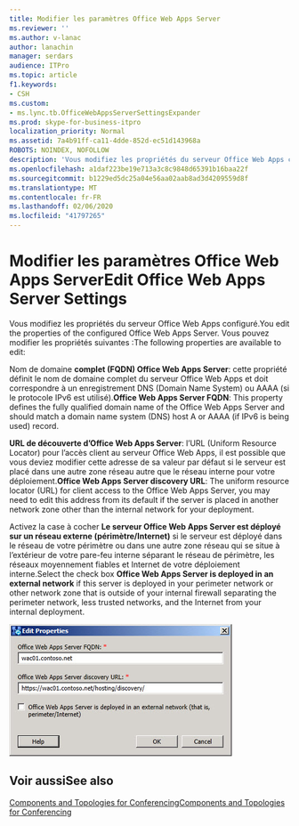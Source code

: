 ```yaml
---
title: Modifier les paramètres Office Web Apps Server
ms.reviewer: ''
ms.author: v-lanac
author: lanachin
manager: serdars
audience: ITPro
ms.topic: article
f1.keywords:
- CSH
ms.custom:
- ms.lync.tb.OfficeWebAppsServerSettingsExpander
ms.prod: skype-for-business-itpro
localization_priority: Normal
ms.assetid: 7a4b91ff-ca11-4dde-852d-ec51d143968a
ROBOTS: NOINDEX, NOFOLLOW
description: 'Vous modifiez les propriétés du serveur Office Web Apps configuré. Vous pouvez modifier les propriétés suivantes :'
ms.openlocfilehash: a1daf223be19e713a3c8c9848d65391b16baa22f
ms.sourcegitcommit: b1229ed5dc25a04e56aa02aab8ad3d4209559d8f
ms.translationtype: MT
ms.contentlocale: fr-FR
ms.lasthandoff: 02/06/2020
ms.locfileid: "41797265"
---
```

# <a name="edit-office-web-apps-server-settings"></a><span data-ttu-id="6fdb5-104">Modifier les paramètres Office Web Apps Server</span><span class="sxs-lookup"><span data-stu-id="6fdb5-104">Edit Office Web Apps Server Settings</span></span>

<span data-ttu-id="6fdb5-105">Vous modifiez les propriétés du serveur Office Web Apps configuré.</span><span class="sxs-lookup"><span data-stu-id="6fdb5-105">You edit the properties of the configured Office Web Apps Server.</span></span> <span data-ttu-id="6fdb5-106">Vous pouvez modifier les propriétés suivantes :</span><span class="sxs-lookup"><span data-stu-id="6fdb5-106">The following properties are available to edit:</span></span>

 <span data-ttu-id="6fdb5-107">Nom de domaine **complet (FQDN) Office Web Apps Server**: cette propriété définit le nom de domaine complet du serveur Office Web Apps et doit correspondre à un enregistrement DNS (Domain Name System) ou AAAA (si le protocole IPv6 est utilisé).</span><span class="sxs-lookup"><span data-stu-id="6fdb5-107">**Office Web Apps Server FQDN**: This property defines the fully qualified domain name of the Office Web Apps Server and should match a domain name system (DNS) host A or AAAA (if IPv6 is being used) record.</span></span>

 <span data-ttu-id="6fdb5-108">**URL de découverte d’Office Web Apps Server**: l’URL (Uniform Resource Locator) pour l’accès client au serveur Office Web Apps, il est possible que vous deviez modifier cette adresse de sa valeur par défaut si le serveur est placé dans une autre zone réseau autre que le réseau interne pour votre déploiement.</span><span class="sxs-lookup"><span data-stu-id="6fdb5-108">**Office Web Apps Server discovery URL**: The uniform resource locator (URL) for client access to the Office Web Apps Server, you may need to edit this address from its default if the server is placed in another network zone other than the internal network for your deployment.</span></span>

<span data-ttu-id="6fdb5-109">Activez la case à cocher **Le serveur Office Web Apps Server est déployé sur un réseau externe (périmètre/Internet)** si le serveur est déployé dans le réseau de votre périmètre ou dans une autre zone réseau qui se situe à l’extérieur de votre pare-feu interne séparant le réseau de périmètre, les réseaux moyennement fiables et Internet de votre déploiement interne.</span><span class="sxs-lookup"><span data-stu-id="6fdb5-109">Select the check box **Office Web Apps Server is deployed in an external network** if this server is deployed in your perimeter network or other network zone that is outside of your internal firewall separating the perimeter network, less trusted networks, and the Internet from your internal deployment.</span></span>

![Expanseur des paramètres d’Office Web Apps](../../../media/OfficeWebApps_Settings_Expander.jpg)

## <a name="see-also"></a><span data-ttu-id="6fdb5-111">Voir aussi</span><span class="sxs-lookup"><span data-stu-id="6fdb5-111">See also</span></span>

[<span data-ttu-id="6fdb5-112">Components and Topologies for Conferencing</span><span class="sxs-lookup"><span data-stu-id="6fdb5-112">Components and Topologies for Conferencing</span></span>](https://technet.microsoft.com/library/eb83052a-3360-4ba1-a6a0-6ee419942809.aspx)
